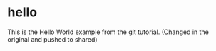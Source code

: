 # hello

This is the Hello World example from the git tutorial.
(Changed in the original and pushed to shared)
